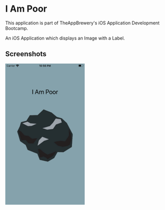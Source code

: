 #  I Am Poor
This application is part of TheAppBrewery's iOS Application Development Bootcamp. 

An iOS Application which displays an Image with a Label.

## Screenshots
<img src="HomeScreen.png" width="250">

